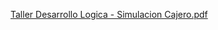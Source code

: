 [Taller Desarrollo Logica - Simulacion Cajero.pdf](https://github.com/user-attachments/files/19524276/Taller.Desarrollo.Logica.-.Simulacion.Cajero.pdf)
